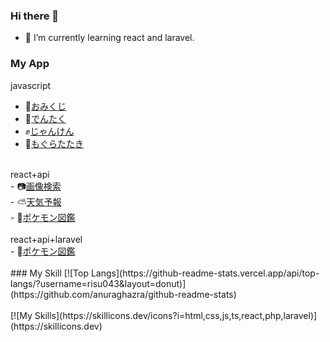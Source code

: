 ### Hi there 👋
- 🌱 I’m currently learning react and laravel.
### My App

javascript<br>
- 🌸<a href="https://risu043.github.io/github.io/">おみくじ</a><br>
- 📝<a href="https://risu043.github.io/calc/">でんたく</a><br>
- ✊<a href="https://risu043.github.io/janken/">じゃんけん</a><br>
- 🔨<a href="https://risu043.github.io/mogura/">もぐらたたき</a><br>
<br>
react+api<br>
- 📷<a href="https://risu043.github.io/image_search/">画像検索</a><br>
- ⛅<a href="https://risu043.github.io/react-wether-app/">天気予報</a><br>
- 🦖<a href="https://risu043.github.io/pokemon-ja/">ポケモン図鑑</a><br>
<br>
react+api+laravel<br>
- 🦖<a href="https://risu-3-pokemon.net/">ポケモン図鑑</a><br>
<br>
### My Skill
[![Top Langs](https://github-readme-stats.vercel.app/api/top-langs/?username=risu043&layout=donut)](https://github.com/anuraghazra/github-readme-stats)
<br>
<br>
[![My Skills](https://skillicons.dev/icons?i=html,css,js,ts,react,php,laravel)](https://skillicons.dev)
<!--
**risu043/risu043** is a ✨ _special_ ✨ repository because its `README.md` (this file) appears on your GitHub profile.

Here are some ideas to get you started:

- 🔭 I’m currently working on ...
- 🌱 I’m currently learning ...
- 👯 I’m looking to collaborate on ...
- 🤔 I’m looking for help with ...
- 💬 Ask me about ...
- 📫 How to reach me: ...
- 😄 Pronouns: ...
- ⚡ Fun fact: ...
-->
